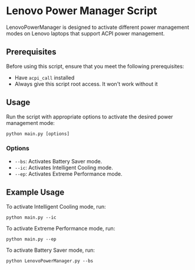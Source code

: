 <h1>Lenovo Power Manager Script</h1>

<p>LenovoPowerManager is designed to activate different power management modes
on Lenovo laptops that support ACPI power management.</p>

<h2>Prerequisites</h2>
<p>Before using this script, ensure that you meet the following prerequisites:</p>
<ul>
<li>Have <code>acpi_call</code> installed</li>
<li>Always give this script root access. It won't work without it</li>
</ul>

<h2>Usage</h2>
<p>Run the script with appropriate options to activate the desired power management mode:</p>
<pre><code>python main.py [options]</code></pre>
<h3>Options</h3>

<ul>
  <li><code>--bs</code>: Activates Battery Saver mode.</li>
  <li><code>--ic</code>: Activates Intelligent Cooling mode.</li>
  <li><code>--ep</code>: Activates Extreme Performance mode.</li>
</ul>

<h2>Example Usage</h2>
<p>To activate Intelligent Cooling mode, run:</p>
<pre><code>python main.py --ic</code></pre>

<p>To activate Extreme Performance mode, run:</p>
<pre><code>python main.py --ep</code></pre>

<p>To activate Battery Saver mode, run:</p>
<pre><code>python LenovoPowerManager.py --bs</code></pre>
